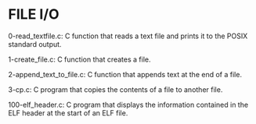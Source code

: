 # FILE I/O

0-read_textfile.c: C function that reads a text file and prints it to the POSIX standard output.

1-create_file.c: C function that creates a file.

2-append_text_to_file.c: C function that appends text at the end of a file.

3-cp.c: C program that copies the contents of a file to another file.

100-elf_header.c: C program that displays the information contained in the ELF header at the start of an ELF file.


